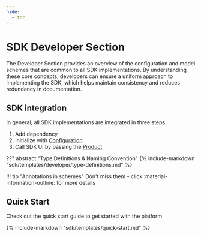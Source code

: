 ```yaml
---
hide:
  - toc
---
```

# SDK Developer Section

The Developer Section provides an overview of the configuration and model schemes that are common to all SDK implementations. By understanding these core concepts, developers can ensure a uniform approach to implementing the SDK, which helps maintain consistency and reduces redundancy in documentation.

## SDK integration

In general, all SDK implementations are integrated in three steps:

1. Add dependency
2. Initialize with [Configuration](/sdk/developer/configuration/index.md)
3. Call SDK UI by passing the [Product](/sdk/developer/product.md)

??? abstract "Type Definitions & Naming Convention"
    {% include-markdown "sdk/templates/developer/type-definitions.md" %}

!!! tip "Annotations in schemes"
    Don't miss them - click :material-information-outline: for more details

## Quick Start

Check out the quick start guide to get started with the platform

{% include-markdown "sdk/templates/quick-start.md" %}
